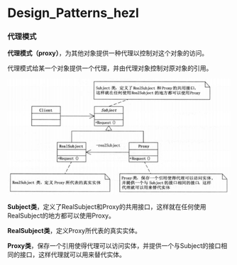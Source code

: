 # Design_Patterns_hezl

### 代理模式

**代理模式（proxy）**，为其他对象提供一种代理以控制对这个对象的访问。

代理模式给某一个对象提供一个代理，并由代理对象控制对原对象的引用。

![1601447820548](0_img/1601447820548.png)

**Subject类**，定义了RealSubject和Proxy的共用接口，这样就在任何使用RealSubject的地方都可以使用Proxy。

**RealSubject类**，定义Proxy所代表的真实实体。

**Proxy类**，保存一个引用使得代理可以访问实体，并提供一个与Subject的接口相同的接口，这样代理就可以用来替代实体。

